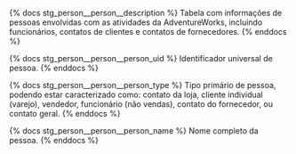 {% docs stg_person__person__description %}
Tabela com informações de pessoas envolvidas com as atividades da AdventureWorks, incluindo funcionários, contatos de clientes e contatos de fornecedores.
{% enddocs %}

{% docs stg_person__person__person_uid %}
Identificador universal de pessoa.
{% enddocs %}

{% docs stg_person__person__person_type %}
Tipo primário de pessoa, podendo estar caracterizado como: contato da loja, cliente individual (varejo), vendedor, funcionário (não vendas), contato do fornecedor, ou contato geral.
{% enddocs %}

{% docs stg_person__person__person_name %}
Nome completo da pessoa.
{% enddocs %}
